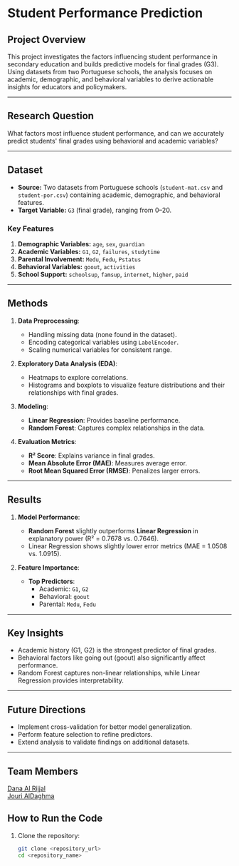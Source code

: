 # **Student Performance Prediction**

## **Project Overview**
This project investigates the factors influencing student performance in secondary education and builds predictive models for final grades (G3). Using datasets from two Portuguese schools, the analysis focuses on academic, demographic, and behavioral variables to derive actionable insights for educators and policymakers.

---

## **Research Question**
What factors most influence student performance, and can we accurately predict students' final grades using behavioral and academic variables?

---

## **Dataset**
- **Source:** Two datasets from Portuguese schools (`student-mat.csv` and `student-por.csv`) containing academic, demographic, and behavioral features.
- **Target Variable:** `G3` (final grade), ranging from 0–20.

### **Key Features**
1. **Demographic Variables:** `age`, `sex`, `guardian`
2. **Academic Variables:** `G1`, `G2`, `failures`, `studytime`
3. **Parental Involvement:** `Medu`, `Fedu`, `Pstatus`
4. **Behavioral Variables:** `goout`, `activities`
5. **School Support:** `schoolsup`, `famsup`, `internet`, `higher`, `paid`

---

## **Methods**
1. **Data Preprocessing**:
   - Handling missing data (none found in the dataset).
   - Encoding categorical variables using `LabelEncoder`.
   - Scaling numerical variables for consistent range.

2. **Exploratory Data Analysis (EDA)**:
   - Heatmaps to explore correlations.
   - Histograms and boxplots to visualize feature distributions and their relationships with final grades.

3. **Modeling**:
   - **Linear Regression**: Provides baseline performance.
   - **Random Forest**: Captures complex relationships in the data.

4. **Evaluation Metrics**:
   - **R² Score**: Explains variance in final grades.
   - **Mean Absolute Error (MAE)**: Measures average error.
   - **Root Mean Squared Error (RMSE)**: Penalizes larger errors.

---

## **Results**
1. **Model Performance**:
   - **Random Forest** slightly outperforms **Linear Regression** in explanatory power (R² = 0.7678 vs. 0.7646).
   - Linear Regression shows slightly lower error metrics (MAE = 1.0508 vs. 1.0915).

2. **Feature Importance**:
   - **Top Predictors**:
     - Academic: `G1`, `G2`
     - Behavioral: `goout`
     - Parental: `Medu`, `Fedu`

---

## **Key Insights**
- Academic history (G1, G2) is the strongest predictor of final grades.
- Behavioral factors like going out (goout) also significantly affect performance.
- Random Forest captures non-linear relationships, while Linear Regression provides interpretability.

---

## **Future Directions**
- Implement cross-validation for better model generalization.
- Perform feature selection to refine predictors.
- Extend analysis to validate findings on additional datasets.

---
## **Team Members**
[Dana Al Rijjal](https://github.com/daaalrijjal)
<br  />
[Jouri AlDaghma](https://github.com/jourialdagh)


## **How to Run the Code**
1. Clone the repository:
   ```bash
   git clone <repository_url>
   cd <repository_name>
